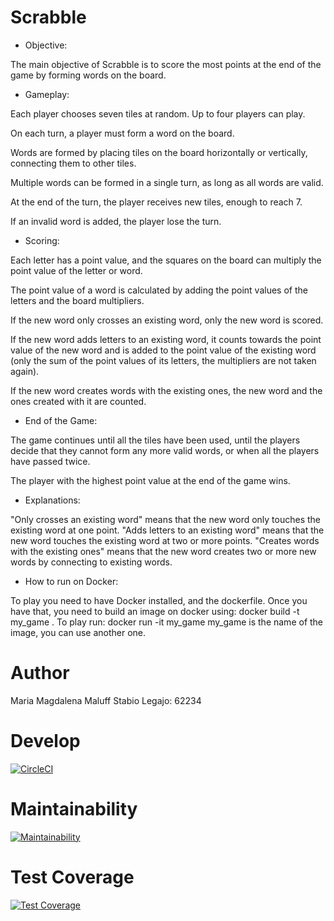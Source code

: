 # Scrabble

- Objective:

The main objective of Scrabble is to score the most points at the end of the game by forming words on the board.

- Gameplay:

Each player chooses seven tiles at random. Up to four players can play.

On each turn, a player must form a word on the board.

Words are formed by placing tiles on the board horizontally or vertically, connecting them to other tiles.

Multiple words can be formed in a single turn, as long as all words are valid.

At the end of the turn, the player receives new tiles, enough to reach 7.

If an invalid word is added, the player lose the turn.

- Scoring:

Each letter has a point value, and the squares on the board can multiply the point value of the letter or word.

The point value of a word is calculated by adding the point values of the letters and the board multipliers.

If the new word only crosses an existing word, only the new word is scored.

If the new word adds letters to an existing word, it counts towards the point value of the new word and is added to the point value of the existing word (only the sum of the point values of its letters, the multipliers are not taken again).

If the new word creates words with the existing ones, the new word and the ones created with it are counted.

- End of the Game:

The game continues until all the tiles have been used, until the players decide that they cannot form any more valid words, or when all the players have passed twice.

The player with the highest point value at the end of the game wins.

- Explanations:

"Only crosses an existing word" means that the new word only touches the existing word at one point.
"Adds letters to an existing word" means that the new word touches the existing word at two or more points.
"Creates words with the existing ones" means that the new word creates two or more new words by connecting to existing words.

- How to run on Docker:

To play you need to have Docker installed, and the dockerfile.
Once you have that, you need to build an image on docker using: docker build -t my_game .
To play run: docker run -it my_game
my_game is the name of the image, you can use another one.


# Author
Maria Magdalena Maluff Stabio 
Legajo: 62234

# Develop
[![CircleCI](https://dl.circleci.com/status-badge/img/gh/um-computacion-tm/scrabble-2023-MaguiMaluff/tree/develop.svg?style=svg)](https://dl.circleci.com/status-badge/redirect/gh/um-computacion-tm/scrabble-2023-MaguiMaluff/tree/develop)

# Maintainability
[![Maintainability](https://api.codeclimate.com/v1/badges/d817cbf68e0470322a0d/maintainability)](https://codeclimate.com/github/um-computacion-tm/scrabble-2023-MaguiMaluff/maintainability)

# Test Coverage
[![Test Coverage](https://api.codeclimate.com/v1/badges/d817cbf68e0470322a0d/test_coverage)](https://codeclimate.com/github/um-computacion-tm/scrabble-2023-MaguiMaluff/test_coverage)


